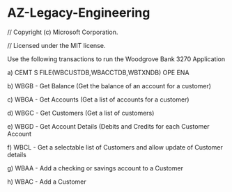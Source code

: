 
# AZ-Legacy-Engineering

// Copyright (c) Microsoft Corporation.

// Licensed under the MIT license.

Use the following transactions to run the Woodgrove Bank 3270 Application

   a) CEMT S FILE(WBCUSTDB,WBACCTDB,WBTXNDB) OPE ENA       

   b) WBGB - Get Balance (Get the balance of an account for a customer)     

   c) WBGA - Get Accounts (Get a list of accounts for a customer)    

   d) WBGC - Get Customers (Get a list of customers)    

   e) WBGD - Get Account Details (Debits and Credits for each Customer Account   

   f) WBCL - Get a selectable list of Customers and allow update of Customer details   

   g) WBAA - Add a checking or savings account to a Customer   

   h) WBAC - Add a Customer
